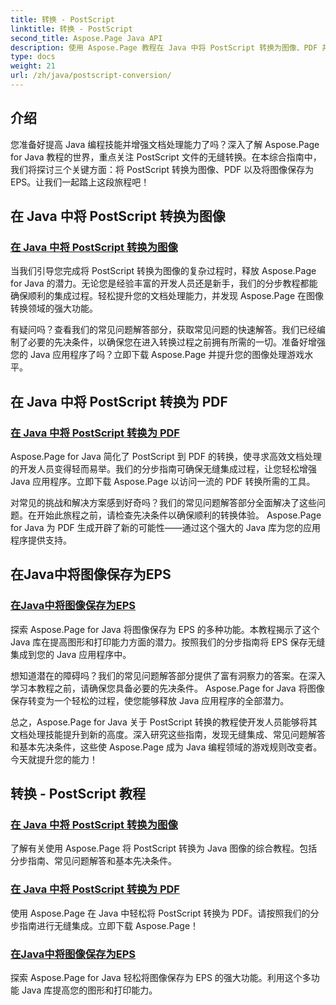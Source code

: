 ```yaml
---
title: 转换 - PostScript
linktitle: 转换 - PostScript
second_title: Aspose.Page Java API
description: 使用 Aspose.Page 教程在 Java 中将 PostScript 转换为图像、PDF 并将图像另存为 EPS。无缝集成的分步指南、常见问题解答和先决条件。
type: docs
weight: 21
url: /zh/java/postscript-conversion/
---
```

## 介绍

您准备好提高 Java 编程技能并增强文档处理能力了吗？深入了解 Aspose.Page for Java 教程的世界，重点关注 PostScript 文件的无缝转换。在本综合指南中，我们将探讨三个关键方面：将 PostScript 转换为图像、PDF 以及将图像保存为 EPS。让我们一起踏上这段旅程吧！

## 在 Java 中将 PostScript 转换为图像

### [在 Java 中将 PostScript 转换为图像](./to-image/)

当我们引导您完成将 PostScript 转换为图像的复杂过程时，释放 Aspose.Page for Java 的潜力。无论您是经验丰富的开发人员还是新手，我们的分步教程都能确保顺利的集成过程。轻松提升您的文档处理能力，并发现 Aspose.Page 在图像转换领域的强大功能。

有疑问吗？查看我们的常见问题解答部分，获取常见问题的快速解答。我们已经编制了必要的先决条件，以确保您在进入转换过程之前拥有所需的一切。准备好增强您的 Java 应用程序了吗？立即下载 Aspose.Page 并提升您的图像处理游戏水平。

## 在 Java 中将 PostScript 转换为 PDF

### [在 Java 中将 PostScript 转换为 PDF](./to-pdf/)

Aspose.Page for Java 简化了 PostScript 到 PDF 的转换，使寻求高效文档处理的开发人员变得轻而易举。我们的分步指南可确保无缝集成过程，让您轻松增强 Java 应用程序。立即下载 Aspose.Page 以访问一流的 PDF 转换所需的工具。

对常见的挑战和解决方案感到好奇吗？我们的常见问题解答部分全面解决了这些问题。在开始此旅程之前，请检查先决条件以确保顺利的转换体验。 Aspose.Page for Java 为 PDF 生成开辟了新的可能性——通过这个强大的 Java 库为您的应用程序提供支持。

## 在Java中将图像保存为EPS

### [在Java中将图像保存为EPS](./save-image-as-eps/)

探索 Aspose.Page for Java 将图像保存为 EPS 的多种功能。本教程揭示了这个 Java 库在提高图形和打印能力方面的潜力。按照我们的分步指南将 EPS 保存无缝集成到您的 Java 应用程序中。

想知道潜在的障碍吗？我们的常见问题解答部分提供了富有洞察力的答案。在深入学习本教程之前，请确保您具备必要的先决条件。 Aspose.Page for Java 将图像保存转变为一个轻松的过程，使您能够释放 Java 应用程序的全部潜力。

总之，Aspose.Page for Java 关于 PostScript 转换的教程使开发人员能够将其文档处理技能提升到新的高度。深入研究这些指南，发现无缝集成、常见问题解答和基本先决条件，这些使 Aspose.Page 成为 Java 编程领域的游戏规则改变者。今天就提升您的能力！
## 转换 - PostScript 教程
### [在 Java 中将 PostScript 转换为图像](./to-image/)
了解有关使用 Aspose.Page 将 PostScript 转换为 Java 图像的综合教程。包括分步指南、常见问题解答和基本先决条件。
### [在 Java 中将 PostScript 转换为 PDF](./to-pdf/)
使用 Aspose.Page 在 Java 中轻松将 PostScript 转换为 PDF。请按照我们的分步指南进行无缝集成。立即下载 Aspose.Page！
### [在Java中将图像保存为EPS](./save-image-as-eps/)
探索 Aspose.Page for Java 轻松将图像保存为 EPS 的强大功能。利用这个多功能 Java 库提高您的图形和打印能力。